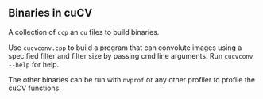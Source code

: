 ## Binaries in cuCV

A collection of `ccp` an `cu` files to build binaries.

Use `cucvconv.cpp` to build a program that can convolute images using a specified filter and filter size by passing cmd line arguments. Run `cucvconv --help` for help.

The other binaries can be run with `nvprof` or any other profiler to profile the cuCV functions.
